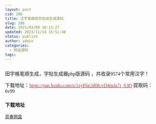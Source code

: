 ```yaml
---
layout: post
cid: 286
title: 汉字笔顺网页在线生成源码
slug: 286
date: 2021/03/08 10:13:27
updated: 2023/11/14 15:51:40
status: publish
author: admin
categories: 
  - 网站源码
tags: 
---
```



<div alt="潮男心博客 www.cnx0.com">
	<p>
		<span style="font-size:16px;"><span style="font-family:Microsoft YaHei;"><a class="pics" href="http://images.upload.dzs6.com/upload/1/888552/images/20200715/20200715111930853085.png" rel="pics"><img src="http://images.upload.dzs6.com/upload/1/888552/images/20200715/20200715111930853085.png" class="scrollLoading" data-url="http://images.upload.dzs6.com/upload/1/888552/images/20200715/20200715111930853085.png" alt="" /></a> <br />
</span></span> 
	</p>
	<p>
		<span style="font-size:16px;"><span style="font-family:Microsoft YaHei;">田字格笔顺生成，字帖生成器php版源码 ，共收录9574个常用汉字！</span></span> 
	</p>
	<p>
		<span style="font-size:16px;"><span style="font-family:Microsoft YaHei;">下载地址：<a href="https://pan.baidu.com/s/1zyF6e2d0IcvD4mJa7i_S3Q" target="_blank"><span style="color:#E53333;">https://pan.baidu.com/s/1zyF6e2d0IcvD4mJa7i_S3Q</span></a>&nbsp;提取码：6v99&nbsp;<br />
</span></span> 
	</p>
	<div id="fengexuxian">
	</div>
	<div class="page-content-intro main-article">
		<div class="down-url-wrap">
			<h3 class="tit">
				<i class="ico"></i>下载地址
			</h3>
<a href="https://djblog.cn/admin/#down" onclick="window.open('https://www.lanzoux.com/ij2mDemcb0j');return false;" class="sbtn" title="文件描述"><i class="ico"></i><i class="line"></i>蓝奏网盘</a> &nbsp;
		</div>
	</div>
</div>